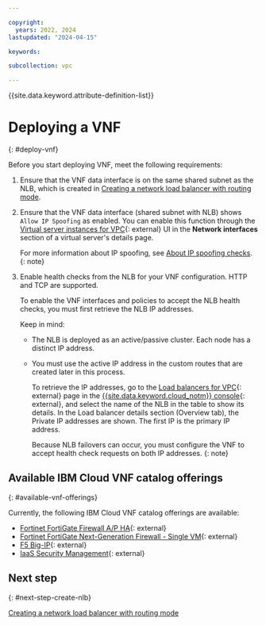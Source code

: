```yaml
---

copyright:
  years: 2022, 2024
lastupdated: "2024-04-15"

keywords:

subcollection: vpc

---
```


{{site.data.keyword.attribute-definition-list}}

# Deploying a VNF
{: #deploy-vnf}

Before you start deploying VNF, meet the following requirements:

1. Ensure that the VNF data interface is on the same shared subnet as the NLB, which is created in [Creating a network load balancer with routing mode](/docs/vpc?topic=vpc-deploy-nlb).
1. Ensure that the VNF data interface (shared subnet with NLB) shows `Allow IP Spoofing` as enabled. You can enable this function through the [Virtual server instances for VPC](https://cloud.ibm.com/vpc-ext){: external} UI in the **Network interfaces** section of a virtual server's details page.

   For more information about IP spoofing, see [About IP spoofing checks](/docs/vpc?topic=vpc-ip-spoofing-about).
   {: note}

1. Enable health checks from the NLB for your VNF configuration. HTTP and TCP are supported.

   To enable the VNF interfaces and policies to accept the NLB health checks, you must first retrieve the NLB IP addresses.

   Keep in mind:

   * The NLB is deployed as an active/passive cluster. Each node has a distinct IP address.
   * You must use the active IP address in the custom routes that are created later in this process.

      To retrieve the IP addresses, go to the [Load balancers for VPC](/vpc-ext/network/loadBalancers){: external} page in the [{{site.data.keyword.cloud_notm}} console](/login){: external}, and select the name of the NLB in the table to show its details. In the Load balancer details section (Overview tab), the Private IP addresses are shown. The first IP is the primary IP address.

      Because NLB failovers can occur, you must configure the VNF to accept health check requests on both IP addresses.
      {: note}

## Available IBM Cloud VNF catalog offerings
{: #available-vnf-offerings}

Currently, the following IBM Cloud VNF catalog offerings are available:

* [Fortinet FortiGate Firewall A/P HA](/catalog/content/ibm-fortigate-AP-HA-terraform-deploy-5dd3e4ba-c94b-43ab-b416-c1c313479cec-global){: external}
* [Fortinet FortiGate Next-Generation Firewall - Single VM](/catalog/content/ibm-fortigate-terraform-deploy-1f878ca9-069f-42ca-9ed9-5b461d4d5231-global){: external}
* [F5 Big-IP](/catalog/content/ibmcloud_schematics_bigip_multinic_declared-1.0-d33f1544-e938-478a-b0dd-d883370f08d0-global){: external}
* [IaaS Security Management](/catalog/content/checkpoint-iaas-mgmt-ibm-vpc-1.0.7-9ea27a83-e5e7-43d9-9e8f-df8dd1befc5a-global){: external}

## Next step
{: #next-step-create-nlb}

[Creating a network load balancer with routing mode](/docs/vpc?topic=vpc-deploy-nlb)
